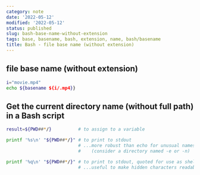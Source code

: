 ```yaml
---
category: note
date: '2022-05-12'
modified: '2022-05-12'
status: published
slug: bash-base-name-without-extension
tags: base, basename, bash, extension, name, bash/basename
title: Bash - file base name (without extension)
---
```


## file base name (without extension)
```bash
i="movie.mp4"
echo ${basename ${i/.mp4}}
```


## Get the current directory name (without full path) in a Bash script

```bash
result=${PWD##*/}          # to assign to a variable

printf '%s\n' "${PWD##*/}" # to print to stdout
                           # ...more robust than echo for unusual names
                           #    (consider a directory named -e or -n)

printf '%q\n' "${PWD##*/}" # to print to stdout, quoted for use as shell input
                           # ...useful to make hidden characters readable.
```
